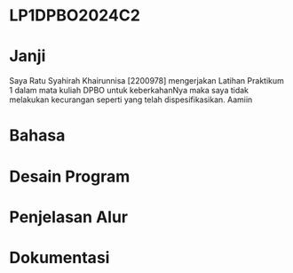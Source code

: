 # LP1DPBO2024C2

# Janji
Saya Ratu Syahirah Khairunnisa [2200978] 
mengerjakan Latihan Praktikum 1
dalam mata kuliah DPBO
untuk keberkahanNya maka saya tidak melakukan kecurangan 
seperti yang telah dispesifikasikan. 
Aamiin

# Bahasa

# Desain Program

# Penjelasan Alur

# Dokumentasi
